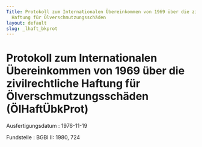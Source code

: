 ```yaml
---
Title: Protokoll zum Internationalen Übereinkommen von 1969 über die zivilrechtliche
  Haftung für Ölverschmutzungsschäden
layout: default
slug: _lhaft_bkprot
---
```


# Protokoll zum Internationalen Übereinkommen von 1969 über die zivilrechtliche Haftung für Ölverschmutzungsschäden (ÖlHaftÜbkProt)

Ausfertigungsdatum
:   1976-11-19

Fundstelle
:   BGBl II: 1980, 724

